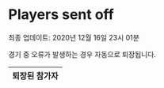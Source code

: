 # Players sent off
최종 업데이트: 2020년 12월 16일 23시 01분


경기 중 오류가 발생하는 경우 자동으로 퇴장됩니다.


| 퇴장된 참가자 |
|:---:|